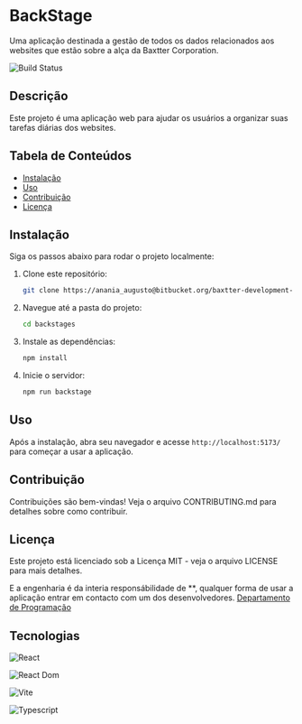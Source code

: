 # BackStage

Uma aplicação destinada a gestão de todos os dados relacionados aos websites que estão sobre a alça da Baxtter Corporation.



![Build Status](https://img.shields.io/badge/Status-developing-brightgreen)

## Descrição
Este projeto é uma aplicação web para ajudar os usuários a organizar suas tarefas diárias dos websites.

## Tabela de Conteúdos
- [Instalação](#instalação)
- [Uso](#uso)
- [Contribuição](#contribuição)
- [Licença](#licença)

## Instalação
Siga os passos abaixo para rodar o projeto localmente:

1. Clone este repositório:
   ```bash
   git clone https://anania_augusto@bitbucket.org/baxtter-development-team/backstages.git
2. Navegue até a pasta do projeto:
    ```bash
    cd backstages
3. Instale as dependências:
    ```bash
    npm install
4. Inicie o servidor:
    ```bash
    npm run backstage
## Uso

Após a instalação, abra seu navegador e acesse ``http://localhost:5173/`` para começar a usar a aplicação.

## Contribuição

Contribuições são bem-vindas! Veja o arquivo CONTRIBUTING.md para detalhes sobre como contribuir.

## Licença

Este projeto está licenciado sob a Licença MIT - veja o arquivo LICENSE para mais detalhes.<br>

E a engenharia é da interia responsábilidade de **,  qualquer forma de usar a aplicação entrar em contacto com um dos desenvolvedores. [Departamento de Programação](mailto:programacao@baxtterangola.com)

## Tecnologias

![React](https://img.shields.io/badge/React-^18.3.1-blue)<br>

![React Dom](https://img.shields.io/badge/React%20Dom-^18.3.1-blue)<br>

![Vite](https://img.shields.io/badge/Vite-^6.0.5-purple)<br>

![Typescript](https://img.shields.io/badge/TypeScript-~5.6.2-blue)<br>
